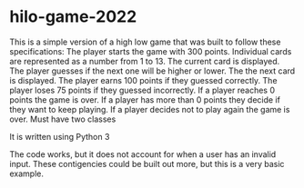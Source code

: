 # hilo-game-2022

This is a simple version of a high low game that was built to follow these specifications:
The player starts the game with 300 points.
Individual cards are represented as a number from 1 to 13.
The current card is displayed.
The player guesses if the next one will be higher or lower.
The the next card is displayed.
The player earns 100 points if they guessed correctly.
The player loses 75 points if they guessed incorrectly.
If a player reaches 0 points the game is over.
If a player has more than 0 points they decide if they want to keep playing.
If a player decides not to play again the game is over.
Must have two classes

It is written using Python 3

The code works, but it does not account for when a user has an invalid input. These contigencies could be built out more, but this is a very basic example.
